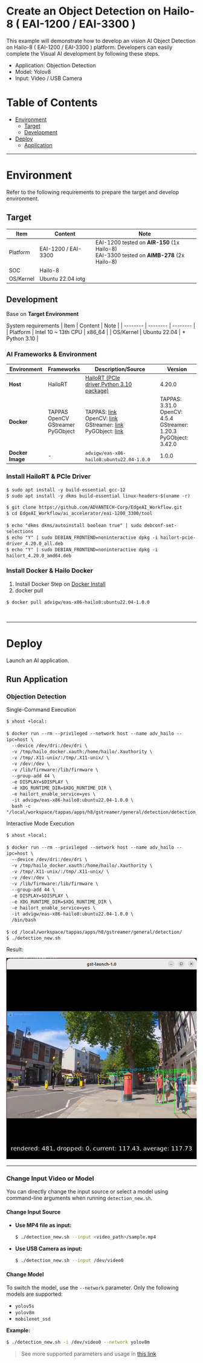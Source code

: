 # Create an Object Detection on Hailo-8 ( EAI-1200 / EAI-3300 )
This example will demonstrate how to develop an vision AI Object Detection on Hailo-8 ( EAI-1200 / EAI-3300 ) platform.
Developers can easily complete the Visual AI development by following these steps.

* Application: Objection Detection
* Model: Yolov8
* Input: Video / USB Camera
  
# Table of Contents
- [Environment](#Environment)
  - [Target](#Target)
  - [Development](#Development) 
- [Deploy](#Deploy)
  - [Application](#Application)

---

<a name="Environment"/>

# Environment
Refer to the following requirements to prepare the target and develop environment.

<a name="Target"/>

## Target
| Item | Content | Note |
| -------- | -------- | -------- |
| Platform |   EAI-1200 / EAI-3300  |  EAI-1200 tested on **AIR-150** (1x Hailo-8)<br>EAI-3300 tested on **AIMB-278** (2x Hailo-8)  |
| SOC  |   Hailo-8 |  |
| OS/Kernel |  Ubuntu 22.04 iotg |  |


<a name="Development"/>

## Development

Base on **Target Environment**

System requirements
| Item | Content | Note |
| -------- | -------- | -------- |
| Platform | Intel 10 ~ 13th CPU   |  x86_64    |
| OS/Kernel | Ubuntu 22.04 | * Python 3.10 |

### AI Frameworks & Environment

| Environment    | Frameworks  | Description/Source  | Version |
|----------------|-------------|---------------------|---------|
| **Host**       | HailoRT     | [HailoRT (PCIe driver,Python 3.10 package)](https://hailo.ai/products/hailo-software/hailo-ai-software-suite/#sw-hailort)    | 4.20.0  |
| **Docker**     | TAPPAS<br>OpenCV<br>GStreamer<br>PyGObject    | TAPPAS: [link](https://hailo.ai/products/hailo-software/hailo-ai-software-suite/#sw-tappas)<br>OpenCV: [link](https://github.com/opencv/opencv.git)<br>GStreamer: [link](https://gstreamer.freedesktop.org/index.html)<br>PyGObject: [link](https://pygobject.gnome.org/getting_started.html#ubuntu-logo-ubuntu-debian-logo-debian) | TAPPAS: 3.31.0<br>OpenCV: 4.5.4<br>GStreamer: 1.20.3<br>PyGObject: 3.42.0 |
| **Docker Image** | -         | `advigw/eas-x86-hailo8:ubuntu22.04-1.0.0`   | 1.0.0   |


### Install HailoRT & PCIe Driver
```
$ sudo apt install -y build-essential gcc-12
$ sudo apt install -y dkms build-essential linux-headers-$(uname -r)
```
```
$ git clone https://github.com/ADVANTECH-Corp/EdgeAI_Workflow.git
$ cd EdgeAI_Workflow/ai_accelerator/eai-1200_3300/tool

$ echo "dkms dkms/autoinstall boolean true" | sudo debconf-set-selections
$ echo "Y" | sudo DEBIAN_FRONTEND=noninteractive dpkg -i hailort-pcie-driver_4.20.0_all.deb
$ echo "Y" | sudo DEBIAN_FRONTEND=noninteractive dpkg -i hailort_4.20.0_amd64.deb
```
### Install Docker & Hailo Docker
1. Install Docker Step on [Docker Install](https://docs.docker.com/desktop/setup/install/linux/ubuntu/)
2. docker pull
```
$ docker pull advigw/eas-x86-hailo8:ubuntu22.04-1.0.0
```

<br/>

---

<a name="Deploy"/>

# Deploy
Launch an AI application.

<a name="Application"/>

## Run Application
### Objection Detection


Single-Command Execution
```
$ xhost +local:

$ docker run --rm --privileged --network host --name adv_hailo --ipc=host \
  --device /dev/dri:/dev/dri \
  -v /tmp/hailo_docker.xauth:/home/hailo/.Xauthority \
  -v /tmp/.X11-unix/:/tmp/.X11-unix/ \
  -v /dev:/dev \
  -v /lib/firmware:/lib/firmware \
  --group-add 44 \
  -e DISPLAY=$DISPLAY \
  -e XDG_RUNTIME_DIR=$XDG_RUNTIME_DIR \
  -e hailort_enable_service=yes \
  -it advigw/eas-x86-hailo8:ubuntu22.04-1.0.0 \
  bash -c "/local/workspace/tappas/apps/h8/gstreamer/general/detection/detection_new.sh"
```

Interactive Mode Execution
```
$ xhost +local:

$ docker run --rm --privileged --network host --name adv_hailo --ipc=host \
  --device /dev/dri:/dev/dri \
  -v /tmp/hailo_docker.xauth:/home/hailo/.Xauthority \
  -v /tmp/.X11-unix/:/tmp/.X11-unix/ \
  -v /dev:/dev \
  -v /lib/firmware:/lib/firmware \
  --group-add 44 \
  -e DISPLAY=$DISPLAY \
  -e XDG_RUNTIME_DIR=$XDG_RUNTIME_DIR \
  -e hailort_enable_service=yes \
  -it advigw/eas-x86-hailo8:ubuntu22.04-1.0.0 \
  /bin/bash

$ cd /local/workspace/tappas/apps/h8/gstreamer/general/detection/
$ ./detection_new.sh
```

Result:

![EAS_Startkit_object-detection](assets/hailo_object_detection_video.png)

---

### Change Input Video or Model

You can directly change the input source or select a model using command-line arguments when running `detection_new.sh`.

#### Change Input Source

- **Use MP4 file as input:**

  ```bash
  $ ./detection_new.sh --input <video_path>/sample.mp4
  ```

- **Use USB Camera as input:**

  ```bash
  $ ./detection_new.sh --input /dev/video0
  ```

#### Change Model

To switch the model, use the `--network` parameter. Only the following models are supported:

- `yolov5s`
- `yolov8m`
- `mobilenet_ssd`

**Example:**

```bash
$ ./detection_new.sh -i /dev/video0 --network yolov8m
```

> See more supported parameters and usage in [this link](https://github.com/hailo-ai/tappas/tree/master/apps/h8/gstreamer/general/detection)

